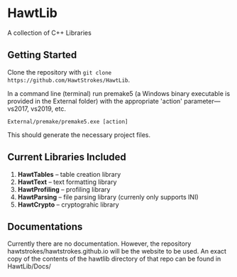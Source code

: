 # **HawtLib**
A collection of C++ Libraries

## **Getting Started**

Clone the repository with `git clone https://github.com/HawtStrokes/HawtLib`.

In a command line (terminal) run premake5 (a Windows binary executable is provided in the External folder) with the appropriate 'action' parameter—vs2017, vs2019, etc. 

`External/premake/premake5.exe [action]`

This should generate the necessary project files.

## **Current Libraries Included**
1. **HawtTables** – table creation library
2. **HawtText** – text formatting library
3. **HawtProfiling** – profiling library
4. **HawtParsing** – file parsing library (currenly only supports INI)
5. **HawtCrypto** – cryptograhic library

## **Documentations**
Currently there are no documentation. However, the repository hawtstrokes/hawtstrokes.github.io will be the website to be used.
An exact copy of the contents of the hawtlib directory of that repo can be found in HawtLib/Docs/
